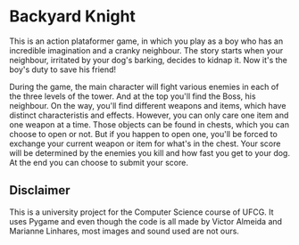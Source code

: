 Backyard Knight
============
This is an action plataformer game, in which you play as a boy who has an incredible imagination and a cranky neighbour. The story starts when your neighbour, irritated by your dog's barking, decides to kidnap it. Now it's the boy's duty to save his friend!

During the game, the main character will fight various enemies in each of the three levels of the tower. And at the top you'll find the Boss, his neighbour. On the way, you'll find different weapons and items, which have distinct characteristis and effects. However, you can only care one item and one weapon at a time. Those objects can be found in chests, which you can choose to open or not. But if you happen to open one, you'll be forced to exchange your current weapon or item for what's in the chest.
Your score will be determined by the enemies you kill and how fast you get to your dog. At the end you can choose to submit your score.

Disclaimer
---------
This is a university project for the Computer Science course of UFCG. It uses Pygame and even though the code is all made by Victor Almeida and Marianne Linhares, most images and sound used are not ours.